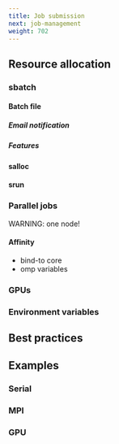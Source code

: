 ```yaml
---
title: Job submission
next: job-management
weight: 702
---
```


## Resource allocation

### sbatch

#### Batch file

##### Email notification

##### Features

#### salloc

#### srun

### Parallel jobs

WARNING: one node!

#### Affinity

- bind-to core
- omp variables

### GPUs

### Environment variables

## Best practices

## Examples

### Serial

### MPI

### GPU
